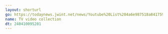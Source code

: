 ```yaml
---
layout: shorturl
go: https://todaynews.jwint.net/news/Youtube%20List%204a6e987518a8417597a51241e68f68ad
name: TV video collection
dt: 240410095201
---
```

